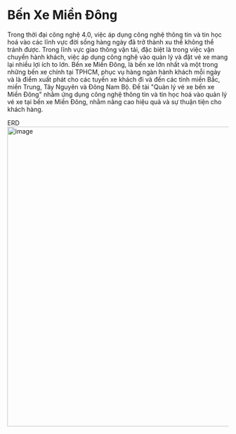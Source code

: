 # Bến Xe Miền Đông
Trong thời đại công nghệ 4.0, việc áp dụng công nghệ thông tin và tin học hoá vào các lĩnh vực đời sống hàng ngày đã trở thành xu thế không thể tránh được. Trong lĩnh vực giao thông vận tải, đặc biệt là trong việc vận chuyển hành khách, việc áp dụng công nghệ vào quản lý và đặt vé xe mang lại nhiều lợi ích to lớn. Bến xe Miền Đông, là bến xe lớn nhất và một trong những bến xe chính tại TPHCM, phục vụ hàng ngàn hành khách mỗi ngày và là điểm xuất phát cho các tuyến xe khách đi và đến các tỉnh miền Bắc, miền Trung, Tây Nguyên và Đông Nam Bộ. Đề tài "Quản lý vé xe bến xe Miền Đông" nhằm ứng dụng công nghệ thông tin và tin học hoá vào quản lý vé xe tại bến xe Miền Đông, nhằm nâng cao hiệu quả và sự thuận tiện cho khách hàng.

ERD
<img width="682" alt="image" src="https://github.com/hungh01/Benxe/assets/86761404/fa435589-af94-45a1-bbfc-7c851fe000ed">
